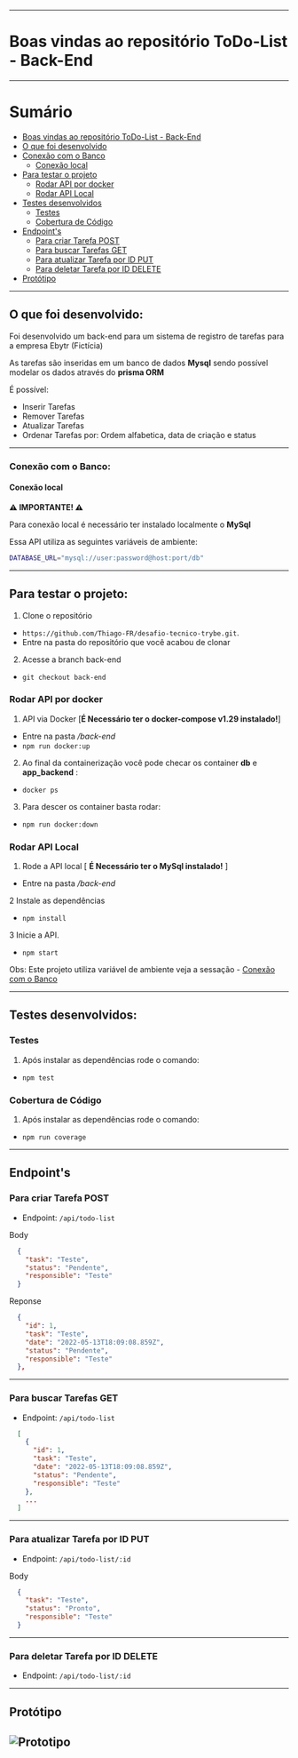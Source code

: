 
---

# Boas vindas ao repositório ToDo-List - Back-End <a name="boas-vindas-ao-repositório-todo-list"></a>

---

# Sumário

- [Boas vindas ao repositório ToDo-List - Back-End](#boas-vindas-ao-repositório-todo-list)
- [O que foi desenvolvido](#o-que-foi-desenvolvido)
- [Conexão com o Banco](#conexao-db)
  - [Conexão local](#conexao-local)
- [Para testar o projeto](#testar-o-projeto)
  - [Rodar API por docker](#via-docker)
  - [Rodar API Local](#via-local)
- [Testes desenvolvidos](#tdd)
  - [Testes](#tdd-1)
  - [Cobertura de Código](#coverage)
- [Endpoint's](#endpoint)
  - [Para criar Tarefa POST](#task-post)
  - [Para buscar Tarefas GET](#task-get)
  - [Para atualizar Tarefa por ID PUT](#task-put)
  - [Para deletar Tarefa por ID DELETE](#task-delte)
- [Protótipo](#prototipo)

---

## O que foi desenvolvido: <a name="o-que-foi-desenvolvido"></a>

  Foi desenvolvido um back-end para um sistema de registro de tarefas para a empresa Ebytr (Fictícia)

  As tarefas são inseridas em um banco de dados **Mysql** sendo possível modelar os dados através do **prisma ORM**

  É possível:
   - Inserir Tarefas
   - Remover Tarefas
   - Atualizar Tarefas
   - Ordenar Tarefas por: Ordem alfabetica, data de criação e status

---

### Conexão com o Banco: <a name="conexao-db"></a>

#### Conexão local <a name="conexao-local"></a>

**⚠️ IMPORTANTE! ⚠️**

Para conexão local é necessário ter instalado localmente o **MySql**

Essa API utiliza as seguintes variáveis de ambiente:

```sh
DATABASE_URL="mysql://user:password@host:port/db"
```

---

## Para testar o projeto: <a name="testar-o-projeto"></a>

1. Clone o repositório
  * `https://github.com/Thiago-FR/desafio-tecnico-trybe.git`.
  * Entre na pasta do repositório que você acabou de clonar

2. Acesse a branch back-end
  * `git checkout back-end`

### Rodar API por docker <a name="via-docker"></a>

1. API via Docker [**É Necessário ter o docker-compose v1.29 instalado!**]
  * Entre na pasta */back-end*
  * `npm run docker:up`

2. Ao final da containerização você pode checar os container **db** e **app_backend** :
  * `docker ps`

3. Para descer os container basta rodar:
  * `npm run docker:down`

### Rodar API Local <a name="via-local"></a>

1. Rode a API local [ **É Necessário ter o MySql instalado!** ]
  * Entre na pasta */back-end*

2 Instale as dependências
  * `npm install`

3 Inicie a API.
  * `npm start`

Obs: Este projeto utiliza variável de ambiente veja a sessação - [Conexão com o Banco](#conexao-db)

---

## Testes desenvolvidos: <a name="tdd"></a>

### Testes <a name="tdd-1"></a>

1. Após instalar as dependências rode o comando:
  * `npm test`

### Cobertura de Código <a name="coverage"></a>

1. Após instalar as dependências rode o comando:
  * `npm run coverage`

---

## Endpoint's <a name="endpoint"></a>

### Para criar Tarefa POST <a name="task-post"></a>

* Endpoint: `/api/todo-list`

Body
```json
  { 
    "task": "Teste",
    "status": "Pendente",
    "responsible": "Teste"
  }
 ```

Reponse
```json
  {
    "id": 1,
    "task": "Teste",
    "date": "2022-05-13T18:09:08.859Z",
    "status": "Pendente",
    "responsible": "Teste"
  },
```
---

### Para buscar Tarefas GET <a name="task-get"></a>

* Endpoint: `/api/todo-list`

```json
  [
    {
      "id": 1,
      "task": "Teste",
      "date": "2022-05-13T18:09:08.859Z",
      "status": "Pendente",
      "responsible": "Teste"
    },
    ...
  ]
```
---

### Para atualizar Tarefa por ID PUT <a name="task-put"></a>

* Endpoint: `/api/todo-list/:id`

Body
```json
  {
    "task": "Teste",
    "status": "Pronto",
    "responsible": "Teste"
  }
```
---

### Para deletar Tarefa por ID DELETE <a name="task-delete"></a>

* Endpoint: `/api/todo-list/:id`

---

## Protótipo <a name="prototipo"></a>
![Prototipo]()
---
